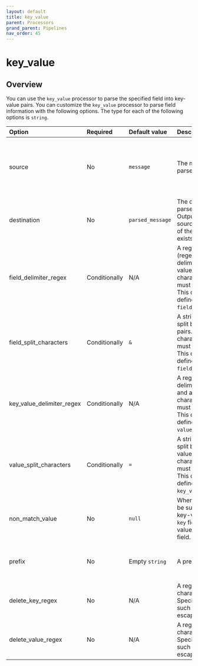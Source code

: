 ```yaml
---
layout: default
title: key_value
parent: Processors
grand_parent: Pipelines
nav_order: 45
---
```


# key_value

## Overview

You can use the `key_value` processor to parse the specified field into key-value pairs. You can customize the `key_value` processor to parse field information with the following options. The type for each of the following options is `string`.

| Option | Required | Default value | Description | Example |
| :--- | :--- | :--- | :--- | :--- |
| source | No | `message` | The message field to be parsed. | `source` is `"message1"`. `{"message1": {"key1=value1"}, "message2": {"key2=value2"}}` parses into `{"message1": {"key1=value1"}, "message2": {"key2=value2"}, "parsed_message": {"key1": "value1"}}`. |
| destination | No | `parsed_message` | The destination key for the parsed source output. Outputting the parsed source overwrites the value of the key if it already exists. | `destination` is `"parsed_data"`. `{"message": {"key1=value1"}}` parses into `{"message": {"key1=value1"}, "parsed_data": {"key1": "value1"}}`. |
| field_delimiter_regex | Conditionally | N/A | A regular expression (regex) specifying the delimiter between key-value pairs. Special regex characters such as `[` and `]` must be escaped using `\\`. This option cannot be defined at the same time as `field_split_characters`. | `field_delimiter_regex` is `"&\\{2\\}"`. `{"key1=value1&&key2=value2"}` parses into `{"key1": "value1", "key2": "value2"}`. |
| field_split_characters | Conditionally | `&` | A string of characters to split between key-value pairs. Special regex characters such as `[` and `]` must be escaped using `\\`. This option cannot be defined at the same time as `field_delimiter_regex`. | `field_split_characters` is `"&&"`. `{"key1=value1&&key2=value2"}` parses into `{"key1": "value1", "key2": "value2"}`. |
| key_value_delimiter_regex| Conditionally | N/A | A regex specifying the delimiter between a key and a value. Special regex characters such as `[` and `]` must be escaped using `\\`. This option cannot be defined at the same time as `value_split_characters`. | `key_value_delimiter_regex` is `"=\\{2\\}"`. `{"key1==value1"}` parses into `{"key1": "value1"}`. |
| value_split_characters | Conditionally | `=` | A string of characters to split between keys and values. Special regex characters such as `[` and `]` must be escaped using `\\`. This option cannot be defined at the same time as `key_value_delimiter_regex`. | `value_split_characters` is `"=="`. `{"key1==value1"}` parses into `{"key1": "value1"}`. |
| non_match_value | No | `null` | When a key-value cannot be successfully split, the key-value is placed in the `key` field, and the specified value is placed in the value field. | `key1value1&key2=value2` parses into `{"key1value1": null, "key2": "value2"}`. |
| prefix | No | Empty `string` | A prefix given to all keys. | `prefix` is `"custom"`. `{"key1=value1"}` parses into `{"customkey1": "value1"}`. This is the only option that has a type of `empty string`.|
| delete_key_regex | No | N/A | A regex used to delete characters from the key. Special regex characters such as `[` and `]` must be escaped using `\\`. | `delete_key_regex` is `"\s"`. `{"key1 =value1"}` parses into `{"key1": "value1"}`. |
| delete_value_regex | No | N/A | A regex used to delete characters from the value. Special regex characters such as `[` and `]` must be escaped using `\\`. | `delete_value_regex` is `"\s"`. `{"key1=value1 "}` parses into `{"key1": "value1"}`. |



<!--- ## Configuration

Content will be added to this section.

## Metrics

Content will be added to this section. --->